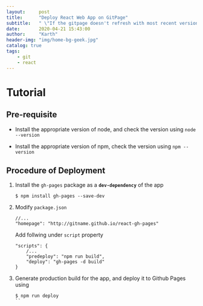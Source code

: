 ```yaml
---
layout:     post
title:      "Deploy React Web App on GitPage"
subtitle:   " \"If the gitpage doesn't refresh with most recent version of the app\""
date:       2020-04-21 15:43:00
author:     "Karth"
header-img: "img/home-bg-geek.jpg"
catalog: true
tags:
    - git
    - react
---
```


# Tutorial 

## Pre-requisite 
- Install the appropriate version of node, and check the version using `node --version`

- Install the appropriate version of npm, check the version using `npm --version`

## Procedure of Deployment

1. Install the `gh-pages` package as a **`dev-dependency`** of the app

    ```
    $ npm install gh-pages --save-dev
    ```
2. Modify `package.json`

    ```
    //...
    "homepage": "http://gitname.github.io/react-gh-pages"
    ```
    Add follwing under `script` property
    ```
    "scripts": {
        /...
        "predeploy": "npm run build",
        "deploy": "gh-pages -d build"
    }
    ```

3. Generate production build for the app, and deploy it to Github Pages using 

    ```
    $ npm run deploy
    ``